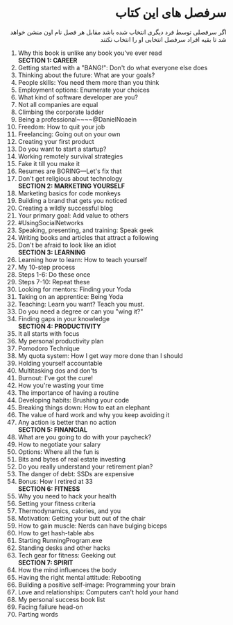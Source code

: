<h1 dir="rtl">سرفصل های این کتاب</h1>
<p dir="rtl">اگر سرفصلی توسط فرد دیگری انتخاب شده باشد مقابل هر فصل نام اون منشن خواهد شد تا بقیه افراد سرفصل انتخابی او را انتخاب نکنند</p>
<ol>
  <li>Why this book is unlike any book you've ever read</li>
  <b>SECTION 1: CAREER</b>
  <li>Getting started with a "BANG!": Don't do what everyone else does</li>
<li>Thinking about the future: What are your goals?</li>
<li>People skills: You need them more than you think</li>
<li>Employment options: Enumerate your choices</li>
<li>What kind of software developer are you?</li>
<li>Not all companies are equal</li>
<li>Climbing the corporate ladder</li>
  <li ><span color="red">Being a professional</span>~~~~<span>@DanielNoaein</span></li>
<li>Freedom: How to quit your job</li>
<li>Freelancing: Going out on your own</li>
<li>Creating your first product</li>
<li>Do you want to start a startup?</li>
<li>Working remotely survival strategies</li>
<li>Fake it till you make it</li>
<li>Resumes are BORING—Let's fix that</li>
<li>Don't get religious about technology</li>
<b>SECTION 2: MARKETING YOURSELF</b>
<li>Marketing basics for code monkeys</li>
<li>Building a brand that gets you noticed</li>
<li>Creating a wildly successful blog</li>
<li>Your primary goal: Add value to others</li>
<li>#UsingSocialNetworks</li>
<li>Speaking, presenting, and training: Speak geek</li>
<li>Writing books and articles that attract a following</li>
<li>Don't be afraid to look like an idiot</li>
<b>SECTION 3: LEARNING</b>
<li>Learning how to learn: How to teach yourself</li>
<li>My 10-step process</li>
<li>Steps 1-6: Do these once</li>
<li>Steps 7-10: Repeat these</li>
<li>Looking for mentors: Finding your Yoda</li>
<li>Taking on an apprentice: Being Yoda</li>
<li>Teaching: Learn you want? Teach you must.</li>
<li>Do you need a degree or can you "wing it?"</li>
<li>Finding gaps in your knowledge</li>
<b>SECTION 4: PRODUCTIVITY</b>
<li>It all starts with focus</li>
<li>My personal productivity plan</li>
<li>Pomodoro Technique</li>
<li>My quota system: How I get way more done than I should</li>
<li>Holding yourself accountable</li>
<li>Multitasking dos and don'ts</li>
<li>Burnout: I've got the cure!</li>
<li>How you're wasting your time</li>
<li>The importance of having a routine</li>
<li>Developing habits: Brushing your code</li>
<li>Breaking things down: How to eat an elephant</li>
<li>The value of hard work and why you keep avoiding it</li>
<li>Any action is better than no action</li>
  <b>SECTION 5: FINANCIAL</b>
<li>What are you going to do with your paycheck?</li>
<li>How to negotiate your salary</li>
<li>Options: Where all the fun is</li>
<li>Bits and bytes of real estate investing</li>
<li>Do you really understand your retirement plan?</li>
<li>The danger of debt: SSDs are expensive</li>
<li>Bonus: How I retired at 33</li>
<b>SECTION 6: FITNESS</b>
<li>Why you need to hack your health</li>
<li>Setting your fitness criteria</li>
<li>Thermodynamics, calories, and you</li>
<li>Motivation: Getting your butt out of the chair</li>
<li>How to gain muscle: Nerds can have bulging biceps</li>
<li>How to get hash-table abs</li>
<li>Starting RunningProgram.exe</li>
<li>Standing desks and other hacks</li>
<li>Tech gear for fitness: Geeking out</li>
  <b>SECTION 7: SPIRIT</b>
<li>How the mind influences the body</li>
<li>Having the right mental attitude: Rebooting</li>
<li>Building a positive self-image: Programming your brain</li>
<li>Love and relationships: Computers can't hold your hand</li>
<li>My personal success book list</li>
<li>Facing failure head-on</li>
<li>Parting words</li>
  </ul>
